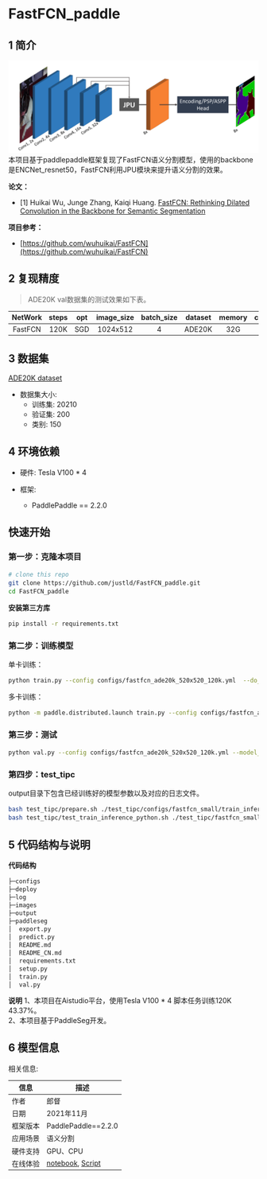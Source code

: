 # FastFCN_paddle

## 1 简介
![images](images/network.png)  
本项目基于paddlepaddle框架复现了FastFCN语义分割模型，使用的backbone是ENCNet_resnet50，FastFCN利用JPU模块来提升语义分割的效果。

**论文：**
- [1] Huikai Wu, Junge Zhang, Kaiqi Huang. [FastFCN: Rethinking Dilated Convolution in the Backbone for Semantic Segmentation](https://paperswithcode.com/paper/fastfcn-rethinking-dilated-convolution-in-the)

**项目参考：**
- [https://github.com/wuhuikai/FastFCN](https://github.com/wuhuikai/FastFCN)

## 2 复现精度
>ADE20K val数据集的测试效果如下表。


|NetWork |steps|opt|image_size|batch_size|dataset|memory|card|mIou|config|weight|log|
| :---: | :---: | :---: | :---: | :---: | :---: | :---: | :---: | :---: | :---: | :---: | :---: |
|FastFCN|120K|SGD|1024x512|4|ADE20K|32G|4|43.37|[fastfcn_ade20k_520x520_120k.yml](configs/fastfcn_ade20k_520x520_120k.yml)|[weight](https://bj.bcebos.com/v1/ai-studio-cluster-infinite-task/outputs/106456.tar?authorization=bce-auth-v1%2F0ef6765c1e494918bc0d4c3ca3e5c6d1%2F2021-12-02T04%3A11%3A57Z%2F-1%2F%2F37b0f7d7baf9e1c2275bdb3ed615295a34b2761de918da626fb9962cb0330c6c) |[log](log/trainer-0.log)|

## 3 数据集
[ADE20K dataset](http://groups.csail.mit.edu/vision/datasets/ADE20K/)

- 数据集大小:
    - 训练集: 20210
    - 验证集: 200
    - 类别: 150

## 4 环境依赖
- 硬件: Tesla V100 * 4

- 框架:
    - PaddlePaddle == 2.2.0
  
    
## 快速开始

### 第一步：克隆本项目
```bash
# clone this repo
git clone https://github.com/justld/FastFCN_paddle.git
cd FastFCN_paddle
```

**安装第三方库**
```bash
pip install -r requirements.txt
```


### 第二步：训练模型
单卡训练：
```bash
python train.py --config configs/fastfcn_ade20k_520x520_120k.yml  --do_eval --use_vdl --log_iter 100 --save_interval 1000 --save_dir output
```
多卡训练：
```bash
python -m paddle.distributed.launch train.py --config configs/fastfcn_ade20k_520x520_120k.yml  --do_eval --use_vdl --log_iter 100 --save_interval 1000 --save_dir output
```

### 第三步：测试
```bash
python val.py --config configs/fastfcn_ade20k_520x520_120k.yml --model_path {your model path}
```

### 第四步：test_tipc
output目录下包含已经训练好的模型参数以及对应的日志文件。
```bash
bash test_tipc/prepare.sh ./test_tipc/configs/fastfcn_small/train_infer_python.txt 'lite_train_lite_infer'
bash test_tipc/test_train_inference_python.sh ./test_tipc/fastfcn_small/train_infer_python.txt 'lite_train_lite_infer'
```

## 5 代码结构与说明
**代码结构**
```
├─configs           
├─deploy  
├─log                 
├─images                         
├─output                           
├─paddleseg                                                   
│  export.py                     
│  predict.py                        
│  README.md                        
│  README_CN.md                     
│  requirements.txt                      
│  setup.py                   
│  train.py                
│  val.py                       
```
**说明**
1、本项目在Aistudio平台，使用Tesla V100 * 4 脚本任务训练120K 43.37%。  
2、本项目基于PaddleSeg开发。  

## 6 模型信息

相关信息:

| 信息 | 描述 |
| --- | --- |
| 作者 | 郎督|
| 日期 | 2021年11月 |
| 框架版本 | PaddlePaddle==2.2.0 |
| 应用场景 | 语义分割 |
| 硬件支持 | GPU、CPU |
| 在线体验 | [notebook](https://aistudio.baidu.com/studio/project/partial/verify/3032180/3a81376885c240ccbe2dd791fa33688b), [Script](https://aistudio.baidu.com/aistudio/projectdetail/3032180?contributionType=1)|



